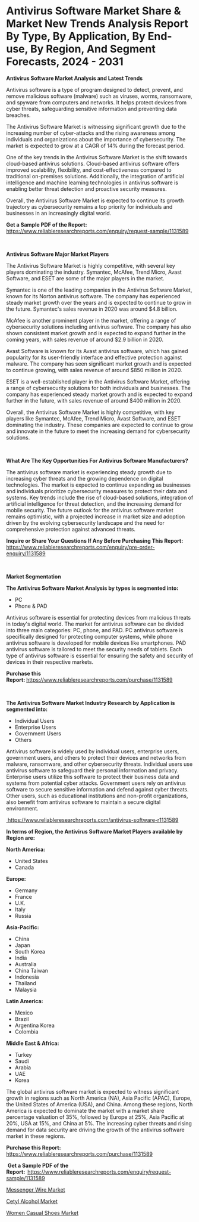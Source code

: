 <p><h1>Antivirus Software Market Share & Market New Trends Analysis Report By Type, By Application, By End-use, By Region, And Segment Forecasts, 2024 - 2031</h1></p><p><strong>Antivirus Software Market Analysis and Latest Trends</strong></p>
<p><p>Antivirus software is a type of program designed to detect, prevent, and remove malicious software (malware) such as viruses, worms, ransomware, and spyware from computers and networks. It helps protect devices from cyber threats, safeguarding sensitive information and preventing data breaches.</p><p>The Antivirus Software Market is witnessing significant growth due to the increasing number of cyber-attacks and the rising awareness among individuals and organizations about the importance of cybersecurity. The market is expected to grow at a CAGR of 14% during the forecast period.</p><p>One of the key trends in the Antivirus Software Market is the shift towards cloud-based antivirus solutions. Cloud-based antivirus software offers improved scalability, flexibility, and cost-effectiveness compared to traditional on-premises solutions. Additionally, the integration of artificial intelligence and machine learning technologies in antivirus software is enabling better threat detection and proactive security measures.</p><p>Overall, the Antivirus Software Market is expected to continue its growth trajectory as cybersecurity remains a top priority for individuals and businesses in an increasingly digital world.</p></p>
<p><strong>Get a Sample PDF of the Report:&nbsp;</strong> <a href="https://www.reliableresearchreports.com/enquiry/request-sample/1131589">https://www.reliableresearchreports.com/enquiry/request-sample/1131589</a></p>
<p>&nbsp;</p>
<p><strong>Antivirus Software Major Market Players</strong></p>
<p><p>The Antivirus Software Market is highly competitive, with several key players dominating the industry. Symantec, McAfee, Trend Micro, Avast Software, and ESET are some of the major players in the market.</p><p>Symantec is one of the leading companies in the Antivirus Software Market, known for its Norton antivirus software. The company has experienced steady market growth over the years and is expected to continue to grow in the future. Symantec's sales revenue in 2020 was around $4.8 billion.</p><p>McAfee is another prominent player in the market, offering a range of cybersecurity solutions including antivirus software. The company has also shown consistent market growth and is expected to expand further in the coming years, with sales revenue of around $2.9 billion in 2020.</p><p>Avast Software is known for its Avast antivirus software, which has gained popularity for its user-friendly interface and effective protection against malware. The company has seen significant market growth and is expected to continue growing, with sales revenue of around $850 million in 2020.</p><p>ESET is a well-established player in the Antivirus Software Market, offering a range of cybersecurity solutions for both individuals and businesses. The company has experienced steady market growth and is expected to expand further in the future, with sales revenue of around $400 million in 2020.</p><p>Overall, the Antivirus Software Market is highly competitive, with key players like Symantec, McAfee, Trend Micro, Avast Software, and ESET dominating the industry. These companies are expected to continue to grow and innovate in the future to meet the increasing demand for cybersecurity solutions.</p></p>
<p>&nbsp;</p>
<p><strong>What Are The Key Opportunities For Antivirus Software Manufacturers?</strong></p>
<p><p>The antivirus software market is experiencing steady growth due to increasing cyber threats and the growing dependence on digital technologies. The market is expected to continue expanding as businesses and individuals prioritize cybersecurity measures to protect their data and systems. Key trends include the rise of cloud-based solutions, integration of artificial intelligence for threat detection, and the increasing demand for mobile security. The future outlook for the antivirus software market remains optimistic, with a projected increase in market size and adoption driven by the evolving cybersecurity landscape and the need for comprehensive protection against advanced threats.</p></p>
<p><strong>Inquire or Share Your Questions If Any Before Purchasing This Report:</strong> <a href="https://www.reliableresearchreports.com/enquiry/pre-order-enquiry/1131589">https://www.reliableresearchreports.com/enquiry/pre-order-enquiry/1131589</a></p>
<p>&nbsp;</p>
<p><strong>Market Segmentation</strong></p>
<p><strong>The Antivirus Software Market Analysis by types is segmented into:</strong></p>
<p><ul><li>PC</li><li>Phone & PAD</li></ul></p>
<p><p>Antivirus software is essential for protecting devices from malicious threats in today's digital world. The market for antivirus software can be divided into three main categories: PC, phone, and PAD. PC antivirus software is specifically designed for protecting computer systems, while phone antivirus software is developed for mobile devices like smartphones. PAD antivirus software is tailored to meet the security needs of tablets. Each type of antivirus software is essential for ensuring the safety and security of devices in their respective markets.</p></p>
<p><strong>Purchase this Report:&nbsp;</strong><a href="https://www.reliableresearchreports.com/purchase/1131589">https://www.reliableresearchreports.com/purchase/1131589</a></p>
<p>&nbsp;</p>
<p><strong>The Antivirus Software Market Industry Research by Application is segmented into:</strong></p>
<p><ul><li>Individual Users</li><li>Enterprise Users</li><li>Government Users</li><li>Others</li></ul></p>
<p><p>Antivirus software is widely used by individual users, enterprise users, government users, and others to protect their devices and networks from malware, ransomware, and other cybersecurity threats. Individual users use antivirus software to safeguard their personal information and privacy. Enterprise users utilize this software to protect their business data and systems from potential cyber attacks. Government users rely on antivirus software to secure sensitive information and defend against cyber threats. Other users, such as educational institutions and non-profit organizations, also benefit from antivirus software to maintain a secure digital environment.</p></p>
<p><a href="https://www.reliableresearchreports.com/antivirus-software-r1131589">&nbsp;https://www.reliableresearchreports.com/antivirus-software-r1131589</a></p>
<p><strong>In terms of Region, the Antivirus Software Market Players available by Region are:</strong></p>
<p>
    <p> <strong> North America: </strong>
        <ul>
            <li>United States</li>
            <li>Canada</li>
        </ul>
        </p> 
    <p> <strong> Europe: </strong>
        <ul>
            <li>Germany</li>
            <li>France</li>
            <li>U.K.</li>
            <li>Italy</li>
            <li>Russia</li>
        </ul>
        </p> 
    <p> <strong> Asia-Pacific: </strong>
        <ul>
            <li>China</li>
            <li>Japan</li>
            <li>South Korea</li>
            <li>India</li>
            <li>Australia</li>
            <li>China Taiwan</li>
            <li>Indonesia</li>
            <li>Thailand</li>
            <li>Malaysia</li>
        </ul>
        </p> 
    <p> <strong> Latin America: </strong>
        <ul>
            <li>Mexico</li>
            <li>Brazil</li>
            <li>Argentina Korea</li>
            <li>Colombia</li>
        </ul>
        </p> 
    <p> <strong> Middle East & Africa: </strong>
        <ul>
            <li>Turkey</li>
            <li>Saudi</li>
            <li>Arabia</li>
            <li>UAE</li>
            <li>Korea</li>
        </ul>
    </p>
    </p>
<p><p>The global antivirus software market is expected to witness significant growth in regions such as North America (NA), Asia Pacific (APAC), Europe, the United States of America (USA), and China. Among these regions, North America is expected to dominate the market with a market share percentage valuation of 35%, followed by Europe at 25%, Asia Pacific at 20%, USA at 15%, and China at 5%. The increasing cyber threats and rising demand for data security are driving the growth of the antivirus software market in these regions.</p></p>
<p><strong>Purchase this Report: </strong><a href="https://www.reliableresearchreports.com/purchase/1131589">https://www.reliableresearchreports.com/purchase/1131589</a></p>
<p>&nbsp;<strong>Get a Sample PDF of the Report:&nbsp;&nbsp;</strong><a href="https://www.reliableresearchreports.com/enquiry/request-sample/1131589">https://www.reliableresearchreports.com/enquiry/request-sample/1131589</a></p>
<p><strong></strong></p>
<p><p><a href="https://github.com/moyahfrancoestellec51j635wcx/Market-Research-Report-List-3/blob/main/messenger-wire-market.md">Messenger Wire Market</a></p><p><a href="https://github.com/mharielmesa/Market-Research-Report-List-4/blob/main/cetyl-alcohol-market.md">Cetyl Alcohol Market</a></p><p><a href="https://github.com/JuliaFadel1922/Market-Research-Report-List-1/blob/main/women-casual-shoes-market.md">Women Casual Shoes Market</a></p></p>